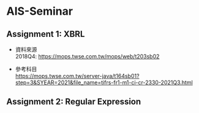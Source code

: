 # AIS-Seminar

## Assignment 1: XBRL
* 資料來源
<br/>2018Q4: https://mops.twse.com.tw/mops/web/t203sb02

* 參考科目
<br/>https://mops.twse.com.tw/server-java/t164sb01?step=3&SYEAR=2021&file_name=tifrs-fr1-m1-ci-cr-2330-2021Q3.html

## Assignment 2: Regular Expression
